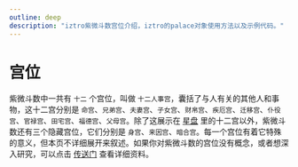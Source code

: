 ```yaml
---
outline: deep
description: "iztro紫微斗数宫位介绍，iztro的palace对象使用方法以及示例代码。"
---
```


# 宫位

紫微斗数中一共有 `十二` 个宫位，叫做 `十二人事宫`，囊括了与人有关的其他人和事物，这十二宫分别是 `命宫`、`兄弟宫`、`夫妻宫`、`子女宫`、`财帛宫`、`疾厄宫`、`迁移宫`、`仆役宫`、`官禄宫`、`田宅宫`、`福德宫`、`父母宫`。除了这展示在 [星盘](./astrolabe.md) 里的十二宫以外，紫微斗数还有三个隐藏宫位，它们分别是 `身宫`、`来因宫`、`暗合宫`。每一个宫位有着它特殊的意义，但本页不详细展开来叙述。如果你对紫微斗数的宫位没有概念，或者想深入研究，可以点击 [传送门](../learn/palace.md) 查看详细资料。
